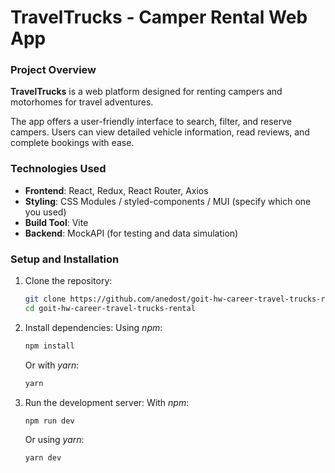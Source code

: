 # TravelTrucks - Camper Rental Web App

### Project Overview

**TravelTrucks** is a web platform designed for renting campers and motorhomes for travel adventures.

The app offers a user-friendly interface to search, filter, and reserve campers. Users can view detailed vehicle information, read reviews, and complete bookings with ease.

### Technologies Used

* **Frontend**: React, Redux, React Router, Axios
* **Styling**: CSS Modules / styled-components / MUI (specify which one you used)
* **Build Tool**: Vite
* **Backend**: MockAPI (for testing and data simulation)

### Setup and Installation

1. Clone the repository:
    ```sh
    git clone https://github.com/anedost/goit-hw-career-travel-trucks-rental.git
    cd goit-hw-career-travel-trucks-rental
    ```

2. Install dependencies:
   Using _npm_:
    ```sh
    npm install
    ```
   Or with _yarn_:
    ```sh
    yarn
    ```

3. Run the development server:
   With _npm_:
    ```sh
    npm run dev
    ```
   Or using _yarn_:
    ```sh
    yarn dev
    ```

